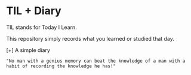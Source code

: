# TIL + Diary
TIL stands for Today I Learn.

This repository simply records what you learned or studied that day.

[+] A simple diary

```
"No man with a genius memory can beat the knowledge of a man with a habit of recording the knowledge he has!"
```
